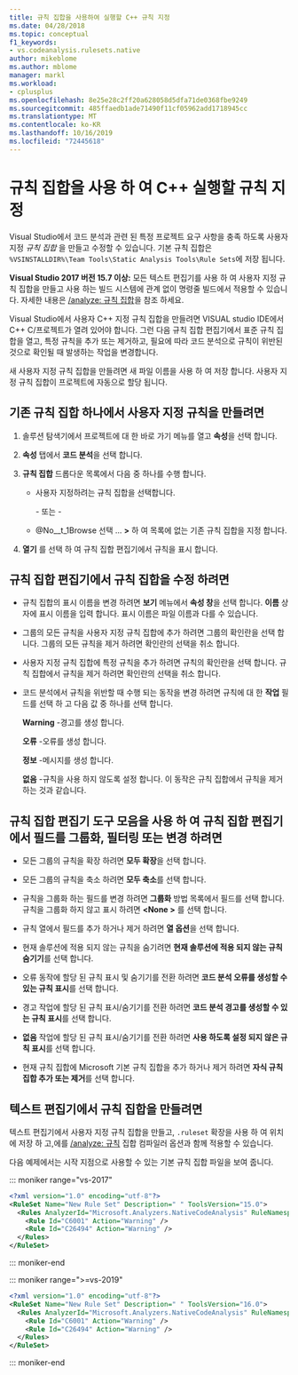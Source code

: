 ```yaml
---
title: 규칙 집합을 사용하여 실행할 C++ 규칙 지정
ms.date: 04/28/2018
ms.topic: conceptual
f1_keywords:
- vs.codeanalysis.rulesets.native
author: mikeblome
ms.author: mblome
manager: markl
ms.workload:
- cplusplus
ms.openlocfilehash: 8e25e28c2ff20a628058d5dfa71de0368fbe9249
ms.sourcegitcommit: 485ffaedb1ade71490f11cf05962add1718945cc
ms.translationtype: MT
ms.contentlocale: ko-KR
ms.lasthandoff: 10/16/2019
ms.locfileid: "72445618"
---
```

# <a name="use-rule-sets-to-specify-the-c-rules-to-run"></a>규칙 집합을 사용 하 여 C++ 실행할 규칙 지정

Visual Studio에서 코드 분석과 관련 된 특정 프로젝트 요구 사항을 충족 하도록 사용자 지정 *규칙 집합* 을 만들고 수정할 수 있습니다. 기본 규칙 집합은 `%VSINSTALLDIR%\Team Tools\Static Analysis Tools\Rule Sets`에 저장 됩니다.

**Visual Studio 2017 버전 15.7 이상:** 모든 텍스트 편집기를 사용 하 여 사용자 지정 규칙 집합을 만들고 사용 하는 빌드 시스템에 관계 없이 명령줄 빌드에서 적용할 수 있습니다. 자세한 내용은 [/analyze: 규칙 집합](/cpp/build/reference/analyze-code-analysis)을 참조 하세요.

Visual Studio에서 사용자 C++ 지정 규칙 집합을 만들려면 VISUAL studio IDE에서C++ C/프로젝트가 열려 있어야 합니다. 그런 다음 규칙 집합 편집기에서 표준 규칙 집합을 열고, 특정 규칙을 추가 또는 제거하고, 필요에 따라 코드 분석으로 규칙이 위반된 것으로 확인될 때 발생하는 작업을 변경합니다.

새 사용자 지정 규칙 집합을 만들려면 새 파일 이름을 사용 하 여 저장 합니다. 사용자 지정 규칙 집합이 프로젝트에 자동으로 할당 됩니다.

## <a name="to-create-a-custom-rule-from-a-single-existing-rule-set"></a>기존 규칙 집합 하나에서 사용자 지정 규칙을 만들려면

1. 솔루션 탐색기에서 프로젝트에 대 한 바로 가기 메뉴를 열고 **속성**을 선택 합니다.

2. **속성** 탭에서 **코드 분석**을 선택 합니다.

3. **규칙 집합** 드롭다운 목록에서 다음 중 하나를 수행 합니다.

   - 사용자 지정하려는 규칙 집합을 선택합니다.

     \- 또는 -

   - @No__t_1Browse 선택 ...  **>** 하 여 목록에 없는 기존 규칙 집합을 지정 합니다.

4. **열기** 를 선택 하 여 규칙 집합 편집기에서 규칙을 표시 합니다.

## <a name="to-modify-a-rule-set-in-the-rule-set-editor"></a>규칙 집합 편집기에서 규칙 집합을 수정 하려면

- 규칙 집합의 표시 이름을 변경 하려면 **보기** 메뉴에서 **속성 창**을 선택 합니다. **이름** 상자에 표시 이름을 입력 합니다. 표시 이름은 파일 이름과 다를 수 있습니다.

- 그룹의 모든 규칙을 사용자 지정 규칙 집합에 추가 하려면 그룹의 확인란을 선택 합니다. 그룹의 모든 규칙을 제거 하려면 확인란의 선택을 취소 합니다.

- 사용자 지정 규칙 집합에 특정 규칙을 추가 하려면 규칙의 확인란을 선택 합니다. 규칙 집합에서 규칙을 제거 하려면 확인란의 선택을 취소 합니다.

- 코드 분석에서 규칙을 위반할 때 수행 되는 동작을 변경 하려면 규칙에 대 한 **작업** 필드를 선택 하 고 다음 값 중 하나를 선택 합니다.

     **Warning** -경고를 생성 합니다.

     **오류** -오류를 생성 합니다.
     
     **정보** -메시지를 생성 합니다.

     **없음** -규칙을 사용 하지 않도록 설정 합니다. 이 동작은 규칙 집합에서 규칙을 제거 하는 것과 같습니다.

## <a name="to-group-filter-or-change-the-fields-in-the-rule-set-editor-by-using-the-rule-set-editor-toolbar"></a>규칙 집합 편집기 도구 모음을 사용 하 여 규칙 집합 편집기에서 필드를 그룹화, 필터링 또는 변경 하려면

- 모든 그룹의 규칙을 확장 하려면 **모두 확장**을 선택 합니다.

- 모든 그룹의 규칙을 축소 하려면 **모두 축소**를 선택 합니다.

- 규칙을 그룹화 하는 필드를 변경 하려면 **그룹화** 방법 목록에서 필드를 선택 합니다. 규칙을 그룹화 하지 않고 표시 하려면 **\<None >** 를 선택 합니다.

- 규칙 열에서 필드를 추가 하거나 제거 하려면 **열 옵션**을 선택 합니다.

- 현재 솔루션에 적용 되지 않는 규칙을 숨기려면 **현재 솔루션에 적용 되지 않는 규칙 숨기기**를 선택 합니다.

- 오류 동작에 할당 된 규칙 표시 및 숨기기를 전환 하려면 **코드 분석 오류를 생성할 수 있는 규칙 표시**를 선택 합니다.

- 경고 작업에 할당 된 규칙 표시/숨기기를 전환 하려면 **코드 분석 경고를 생성할 수 있는 규칙 표시**를 선택 합니다.

- **없음** 작업에 할당 된 규칙 표시/숨기기를 전환 하려면 **사용 하도록 설정 되지 않은 규칙 표시**를 선택 합니다.

- 현재 규칙 집합에 Microsoft 기본 규칙 집합을 추가 하거나 제거 하려면 **자식 규칙 집합 추가 또는 제거**를 선택 합니다.

## <a name="to-create-a-rule-set-in-a-text-editor"></a>텍스트 편집기에서 규칙 집합을 만들려면

텍스트 편집기에서 사용자 지정 규칙 집합을 만들고, `.ruleset` 확장을 사용 하 여 위치에 저장 하 고,에를 [/analyze: 규칙](/cpp/build/reference/analyze-code-analysis) 집합 컴파일러 옵션과 함께 적용할 수 있습니다.

다음 예제에서는 시작 지점으로 사용할 수 있는 기본 규칙 집합 파일을 보여 줍니다.

::: moniker range="vs-2017"

```xml
<?xml version="1.0" encoding="utf-8"?>
<RuleSet Name="New Rule Set" Description=" " ToolsVersion="15.0">
  <Rules AnalyzerId="Microsoft.Analyzers.NativeCodeAnalysis" RuleNamespace="Microsoft.Rules.Native">
    <Rule Id="C6001" Action="Warning" />
    <Rule Id="C26494" Action="Warning" />
  </Rules>
</RuleSet>
```

::: moniker-end

::: moniker range=">=vs-2019"

```xml
<?xml version="1.0" encoding="utf-8"?>
<RuleSet Name="New Rule Set" Description=" " ToolsVersion="16.0">
  <Rules AnalyzerId="Microsoft.Analyzers.NativeCodeAnalysis" RuleNamespace="Microsoft.Rules.Native">
    <Rule Id="C6001" Action="Warning" />
    <Rule Id="C26494" Action="Warning" />
  </Rules>
</RuleSet>
```

::: moniker-end
